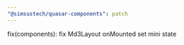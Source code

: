 ```yaml
---
"@simsustech/quasar-components": patch
---
```


fix(components): fix Md3Layout onMounted set mini state
